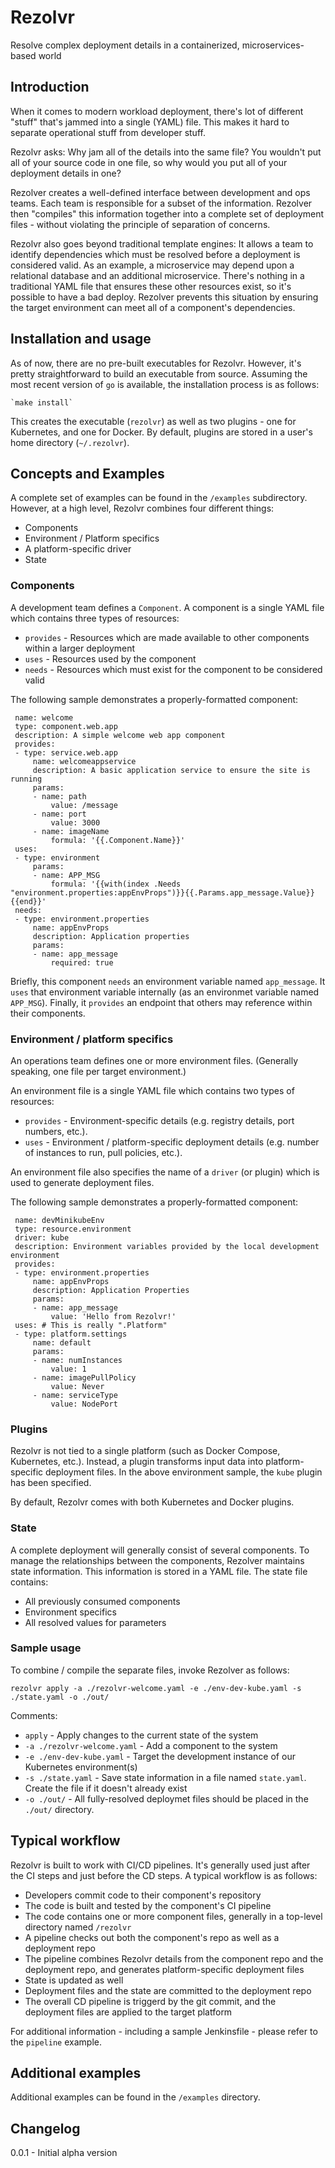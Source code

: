 # Rezolvr

Resolve complex deployment details in a containerized, microservices-based world

## Introduction

When it comes to modern workload deployment, there's lot of different "stuff" that's jammed into a single (YAML) file. This makes it hard to separate operational stuff from developer stuff. 

Rezolvr asks: Why jam all of the details into the same file? You wouldn't put all of your source code in one file, so why would you put all of your deployment details in one?

Rezolver creates a well-defined interface between development and ops teams. Each team is responsible for a subset of the information. Rezolver then "compiles" this information together into a complete set of deployment files - without violating the principle of separation of concerns.

Rezolvr also goes beyond traditional template engines: It allows a team to identify dependencies which must be resolved before a deployment is considered valid. As an example, a microservice may depend upon a relational database and an additional microservice. There's nothing in a traditional YAML file that ensures these other resources exist, so it's possible to have a bad deploy. Rezolver prevents this situation by ensuring the target environment can meet all of a component's dependencies.


## Installation and usage

As of now, there are no pre-built executables for Rezolvr. However, it's pretty straightforward to build an executable from source. Assuming the most recent version of `go` is available, the installation process is as follows:

    `make install`

This creates the executable (`rezolvr`) as well as two plugins - one for Kubernetes, and one for Docker. By default, plugins are stored in a user's home directory (`~/.rezolvr`).

## Concepts and Examples

A complete set of examples can be found in the `/examples` subdirectory. However, at a high level, Rezolvr combines four different things:

 - Components
 - Environment / Platform specifics
 - A platform-specific driver
 - State

### Components
A development team defines a `Component`. A component is a single YAML file which contains three types of resources:
   - `provides` - Resources which are made available to other components within a larger deployment
   - `uses` - Resources used by the component
   - `needs` - Resources which must exist for the component to be considered valid

   The following sample demonstrates a properly-formatted component:

   ```
    name: welcome
    type: component.web.app
    description: A simple welcome web app component
    provides:
    - type: service.web.app
        name: welcomeappservice
        description: A basic application service to ensure the site is running
        params:
        - name: path
            value: /message
        - name: port
            value: 3000
        - name: imageName
            formula: '{{.Component.Name}}'
    uses:
    - type: environment
        params:
        - name: APP_MSG
            formula: '{{with(index .Needs "environment.properties:appEnvProps")}}{{.Params.app_message.Value}}{{end}}'
    needs:
    - type: environment.properties
        name: appEnvProps
        description: Application properties
        params:
        - name: app_message
            required: true
   ```

Briefly, this component `needs` an environment variable named `app_message`. It `uses` that environment variable internally (as an environmet variable named `APP_MSG`). Finally, it `provides` an endpoint that others may reference within their components.

### Environment / platform specifics

An operations team defines one or more environment files. (Generally speaking, one file per target environment.)

An environment file is a single YAML file which contains two types of resources:
   - `provides` - Environment-specific details (e.g. registry details, port numbers, etc.).
   - `uses` - Environment / platform-specific deployment details (e.g. number of instances to run, pull policies, etc.).

An environment file also specifies the name of a `driver` (or plugin) which is used to generate deployment files.

The following sample demonstrates a properly-formatted component:

   ```
    name: devMinikubeEnv
    type: resource.environment
    driver: kube
    description: Environment variables provided by the local development environment
    provides:
    - type: environment.properties
        name: appEnvProps
        description: Application Properties
        params:
        - name: app_message
            value: 'Hello from Rezolvr!'
    uses: # This is really ".Platform"
    - type: platform.settings
        name: default
        params:
        - name: numInstances
            value: 1
        - name: imagePullPolicy
            value: Never
        - name: serviceType
            value: NodePort
   ```

### Plugins

Rezolvr is not tied to a single platform (such as Docker Compose, Kubernetes, etc.). Instead, a plugin transforms input data into platform-specific deployment files. In the above environment sample, the `kube` plugin has been specified.

By default, Rezolvr comes with both Kubernetes and Docker plugins.

### State

A complete deployment will generally consist of several components. To manage the relationships between the components, Rezolver maintains state information. This information is stored in a YAML file. The state file contains:
 - All previously consumed components
 - Environment specifics
 - All resolved values for parameters

### Sample usage

To combine / compile the separate files, invoke Rezolver as follows:

`rezolvr apply -a ./rezolvr-welcome.yaml -e ./env-dev-kube.yaml -s ./state.yaml -o ./out/`

Comments:
 - `apply` - Apply changes to the current state of the system
 - `-a ./rezolvr-welcome.yaml` - Add a component to the system
 - `-e ./env-dev-kube.yaml` - Target the development instance of our Kubernetes environment(s)
 - `-s ./state.yaml` - Save state information in a file named `state.yaml`. Create the file if it doesn't already exist
 - `-o ./out/` - All fully-resolved deploymet files should be placed in the `./out/` directory.

## Typical workflow

Rezolvr is built to work with CI/CD pipelines. It's generally used just after the CI steps and just before the CD steps.
A typical workflow is as follows:
 - Developers commit code to their component's repository
 - The code is built and tested by the component's CI pipeline
 - The code contains one or more component files, generally in a top-level directory named `/rezolvr`
 - A pipeline checks out both the component's repo as well as a deployment repo
 - The pipeline combines Rezolvr details from the component repo and the deployment repo, and generates platform-specific deployment files
 - State is updated as well
 - Deployment files and the state are committed to the deployment repo
 - The overall CD pipeline is triggerd by the git commit, and the deployment files are applied to the target platform

For additional information - including a sample Jenkinsfile - please refer to the `pipeline` example.

## Additional examples

Additional examples can be found in the `/examples` directory.

## Changelog

0.0.1 - Initial alpha version